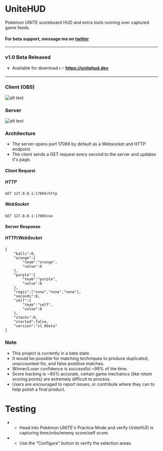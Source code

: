 # UniteHUD
Pokémon UNITE scoreboard HUD and extra tools running over captured game feeds.

#### For beta support, message me on [twitter](https://twitter.com/pidgy_)
----
### v1.0 Beta Released
- Available for download 👉 **https://unitehud.dev**

----

### Client (OBS)
![alt text](https://github.com/pidgy/unite/blob/master/data/client2.gif "Client")

### Server
![alt text](https://i.imgur.com/X9T7vpH.png "server")

### Architecture

- The server opens port 17069 by default as a Websocket and HTTP endpoint. 
- The client sends a GET request every second to the server and updates it's page.

#### Client Request
##### HTTP
```
GET 127.0.0.1:17069/http
```
##### WebSocket
```
GET 127.0.0.1:17069/ws
```

#### Server Response
##### HTTP/WebSocket
```
{
    "balls":0,
    "orange":{
        "team":"orange",
        "value":0
    },
    "purple":{
        "team":"purple",
        "value":0
    },
    "regis":["none","none","none"],
    "seconds":0,
    "self":{
        "team":"self",
        "value":0
    },
    "stacks":0,
    "started":false,
    "version":"v1.0beta"
}
```

### Note
- This project is currently in a beta state. 
- It would be possible for matching techniques to produce duplicated, unaccounted-for, and false postitive matches.
- Winner/Loser confidence is successful ~99% of the time.
- Score tracking is ~90% accurate, certain game mechanics (like rotom scoring points) are extremely difficult to process.
- Users are encouraged to report issues, or contribute where they can to help polish a final product.

# Testing
- - Head into Pokémon UNITE's Practice Mode and verify UniteHUD is capturing time/orbs/enemy score/self score.
- - Use the "Configure" button to verify the selection areas.

